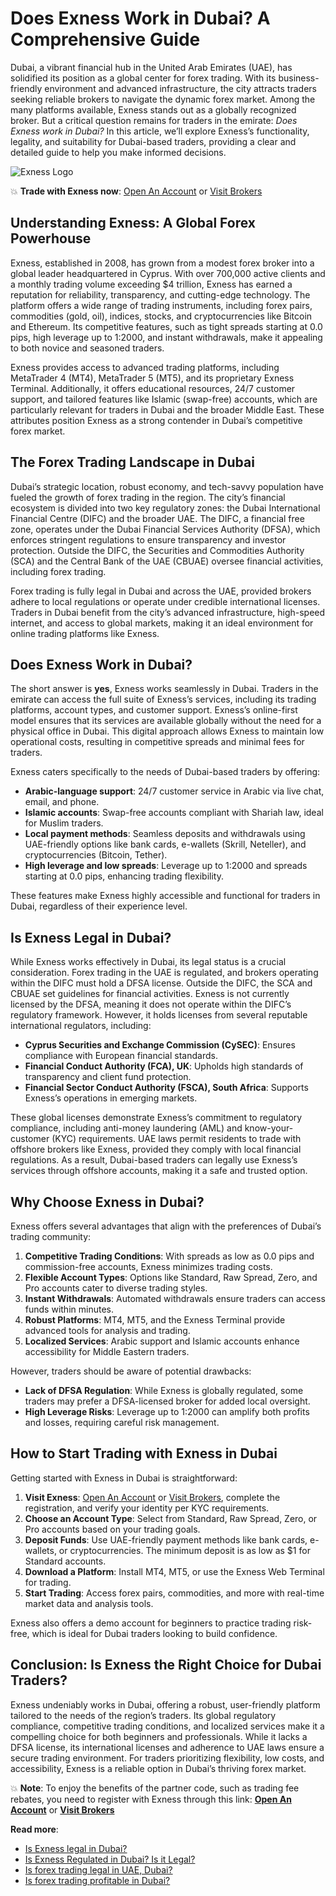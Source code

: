 # Does Exness Work in Dubai? A Comprehensive Guide

Dubai, a vibrant financial hub in the United Arab Emirates (UAE), has solidified its position as a global center for forex trading. With its business-friendly environment and advanced infrastructure, the city attracts traders seeking reliable brokers to navigate the dynamic forex market. Among the many platforms available, Exness stands out as a globally recognized broker. But a critical question remains for traders in the emirate: *Does Exness work in Dubai?* In this article, we’ll explore Exness’s functionality, legality, and suitability for Dubai-based traders, providing a clear and detailed guide to help you make informed decisions.

![Exness Logo](https://d3dpet1g0ty5ed.cloudfront.net/EN_CON__20SSA_20_Financial_Security_800x800.jpg)

💥 **Trade with Exness now**: [Open An Account](https://one.exnesstrack.org/boarding/sign-up/a/89rj8di4n7) or [Visit Brokers](https://one.exnesstrack.org/a/89rj8di4n7)

## Understanding Exness: A Global Forex Powerhouse

Exness, established in 2008, has grown from a modest forex broker into a global leader headquartered in Cyprus. With over 700,000 active clients and a monthly trading volume exceeding $4 trillion, Exness has earned a reputation for reliability, transparency, and cutting-edge technology. The platform offers a wide range of trading instruments, including forex pairs, commodities (gold, oil), indices, stocks, and cryptocurrencies like Bitcoin and Ethereum. Its competitive features, such as tight spreads starting at 0.0 pips, high leverage up to 1:2000, and instant withdrawals, make it appealing to both novice and seasoned traders.

Exness provides access to advanced trading platforms, including MetaTrader 4 (MT4), MetaTrader 5 (MT5), and its proprietary Exness Terminal. Additionally, it offers educational resources, 24/7 customer support, and tailored features like Islamic (swap-free) accounts, which are particularly relevant for traders in Dubai and the broader Middle East. These attributes position Exness as a strong contender in Dubai’s competitive forex market.

## The Forex Trading Landscape in Dubai

Dubai’s strategic location, robust economy, and tech-savvy population have fueled the growth of forex trading in the region. The city’s financial ecosystem is divided into two key regulatory zones: the Dubai International Financial Centre (DIFC) and the broader UAE. The DIFC, a financial free zone, operates under the Dubai Financial Services Authority (DFSA), which enforces stringent regulations to ensure transparency and investor protection. Outside the DIFC, the Securities and Commodities Authority (SCA) and the Central Bank of the UAE (CBUAE) oversee financial activities, including forex trading.

Forex trading is fully legal in Dubai and across the UAE, provided brokers adhere to local regulations or operate under credible international licenses. Traders in Dubai benefit from the city’s advanced infrastructure, high-speed internet, and access to global markets, making it an ideal environment for online trading platforms like Exness.

## Does Exness Work in Dubai?

The short answer is **yes**, Exness works seamlessly in Dubai. Traders in the emirate can access the full suite of Exness’s services, including its trading platforms, account types, and customer support. Exness’s online-first model ensures that its services are available globally without the need for a physical office in Dubai. This digital approach allows Exness to maintain low operational costs, resulting in competitive spreads and minimal fees for traders.

Exness caters specifically to the needs of Dubai-based traders by offering:
- **Arabic-language support**: 24/7 customer service in Arabic via live chat, email, and phone.
- **Islamic accounts**: Swap-free accounts compliant with Shariah law, ideal for Muslim traders.
- **Local payment methods**: Seamless deposits and withdrawals using UAE-friendly options like bank cards, e-wallets (Skrill, Neteller), and cryptocurrencies (Bitcoin, Tether).
- **High leverage and low spreads**: Leverage up to 1:2000 and spreads starting at 0.0 pips, enhancing trading flexibility.

These features make Exness highly accessible and functional for traders in Dubai, regardless of their experience level.

## Is Exness Legal in Dubai?

While Exness works effectively in Dubai, its legal status is a crucial consideration. Forex trading in the UAE is regulated, and brokers operating within the DIFC must hold a DFSA license. Outside the DIFC, the SCA and CBUAE set guidelines for financial activities. Exness is not currently licensed by the DFSA, meaning it does not operate within the DIFC’s regulatory framework. However, it holds licenses from several reputable international regulators, including:
- **Cyprus Securities and Exchange Commission (CySEC)**: Ensures compliance with European financial standards.
- **Financial Conduct Authority (FCA), UK**: Upholds high standards of transparency and client fund protection.
- **Financial Sector Conduct Authority (FSCA), South Africa**: Supports Exness’s operations in emerging markets.

These global licenses demonstrate Exness’s commitment to regulatory compliance, including anti-money laundering (AML) and know-your-customer (KYC) requirements. UAE laws permit residents to trade with offshore brokers like Exness, provided they comply with local financial regulations. As a result, Dubai-based traders can legally use Exness’s services through offshore accounts, making it a safe and trusted option.

## Why Choose Exness in Dubai?

Exness offers several advantages that align with the preferences of Dubai’s trading community:
1. **Competitive Trading Conditions**: With spreads as low as 0.0 pips and commission-free accounts, Exness minimizes trading costs.
2. **Flexible Account Types**: Options like Standard, Raw Spread, Zero, and Pro accounts cater to diverse trading styles.
3. **Instant Withdrawals**: Automated withdrawals ensure traders can access funds within minutes.
4. **Robust Platforms**: MT4, MT5, and the Exness Terminal provide advanced tools for analysis and trading.
5. **Localized Services**: Arabic support and Islamic accounts enhance accessibility for Middle Eastern traders.

However, traders should be aware of potential drawbacks:
- **Lack of DFSA Regulation**: While Exness is globally regulated, some traders may prefer a DFSA-licensed broker for added local oversight.
- **High Leverage Risks**: Leverage up to 1:2000 can amplify both profits and losses, requiring careful risk management.

## How to Start Trading with Exness in Dubai

Getting started with Exness in Dubai is straightforward:
1. **Visit Exness**: [Open An Account](https://one.exnesstrack.org/boarding/sign-up/a/89rj8di4n7) or [Visit Brokers](https://one.exnesstrack.org/a/89rj8di4n7), complete the registration, and verify your identity per KYC requirements.
2. **Choose an Account Type**: Select from Standard, Raw Spread, Zero, or Pro accounts based on your trading goals.
3. **Deposit Funds**: Use UAE-friendly payment methods like bank cards, e-wallets, or cryptocurrencies. The minimum deposit is as low as $1 for Standard accounts.
4. **Download a Platform**: Install MT4, MT5, or use the Exness Web Terminal for trading.
5. **Start Trading**: Access forex pairs, commodities, and more with real-time market data and analysis tools.

Exness also offers a demo account for beginners to practice trading risk-free, which is ideal for Dubai traders looking to build confidence.

## Conclusion: Is Exness the Right Choice for Dubai Traders?

Exness undeniably works in Dubai, offering a robust, user-friendly platform tailored to the needs of the region’s traders. Its global regulatory compliance, competitive trading conditions, and localized services make it a compelling choice for both beginners and professionals. While it lacks a DFSA license, its international licenses and adherence to UAE laws ensure a secure trading environment. For traders prioritizing flexibility, low costs, and accessibility, Exness is a reliable option in Dubai’s thriving forex market.

💥 **Note**: To enjoy the benefits of the partner code, such as trading fee rebates, you need to register with Exness through this link: **[Open An Account](https://one.exnesstrack.org/boarding/sign-up/a/89rj8di4n7)** or **[Visit Brokers](https://one.exnesstrack.org/a/89rj8di4n7)**

**Read more**:
- [Is Exness legal in Dubai?](https://github.com/MarryMTP/Exness/blob/main/Is%20Exness%20Legal%20in%20Dubai%3F%20A%20Comprehensive%20Review.md)
- [Is Exness Regulated in Dubai? Is it Legal?](https://github.com/MarryMTP/Exness/blob/main/Is%20Exness%20Regulated%20in%20Dubai%3F%20Is%20It%20Legal%3F.md)
- [Is forex trading legal in UAE, Dubai?](https://github.com/MarryMTP/Exness/blob/main/Is%20Forex%20Trading%20Legal%20in%20UAE%2C%20Dubai%3F%20A%20Comprehensive%20Guide.md)
- [Is forex trading profitable in Dubai?](https://github.com/MarryMTP/Exness/blob/main/Is%20Forex%20Trading%20Profitable%20in%20Dubai%3F%20A%20Comprehensive%20Guide.md)
